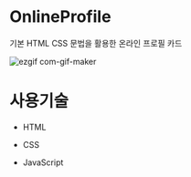 # OnlineProfile
기본 HTML CSS 문법을 활용한 온라인 프로필 카드 

![ezgif com-gif-maker](https://user-images.githubusercontent.com/95061755/167567438-cb82b67b-5476-48ae-871e-0952b195cc0b.gif)

# 사용기술
- HTML

- CSS

- JavaScript
